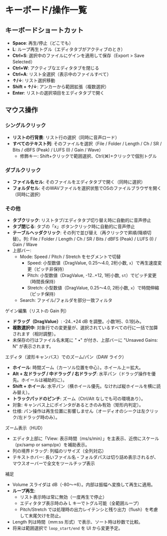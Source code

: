 # キーボード/操作一覧

## キーボードショートカット
- **Space**: 再生/停止（どこでも）
- **L**: ループ再生トグル（エディタタブがアクティブのとき）
- **Ctrl+S**: 選択中のファイルにゲインを適用して保存（Export > Save Selected）
- **Ctrl+W**: アクティブなエディタタブを閉じる
- **Ctrl+A**: リスト全選択（表示中のファイルすべて）
- **↑/↓**: リスト選択移動
- **Shift + ↑/↓**: アンカーから範囲拡張（複数選択）
- **Enter**: リストの選択項目をエディタタブで開く

## マウス操作
### シングルクリック
- **リストの行背景**: リスト行の選択（同時に音声ロード）
- **すべてのテキスト列**: そのファイルを選択（File / Folder / Length / Ch / SR / Bits / dBFS (Peak) / LUFS (I) / Gain / Wave）
  - 修飾キー: Shift+クリックで範囲選択、Ctrl(⌘)+クリックで個別トグル

### ダブルクリック
- **ファイル名セル**: そのファイルをエディタタブで開く（同時に選択）
- **フォルダセル**: そのWAVファイルを選択状態でOSのファイルブラウザを開く（同時に選択）

### その他
- **タブクリック**: リストタブ/エディタタブ切り替え時に自動的に音声停止
- **タブ閉じる**: タブの「x」ボタンクリック時に自動的に音声停止
- **テーブルヘッダクリック**: その列で並び替え（再クリックで昇順/降順切替）。列: File / Folder / Length / Ch / SR / Bits / dBFS (Peak) / LUFS (I) / Gain / Wave
- 上部バー:
  - Mode: Speed / Pitch / Stretch をセグメントで切替
    - Speed: 小型数値（DragValue, 0.25〜4.0, 2桁小数, `x`）で再生速度変更（ピッチ非保持）
    - Pitch: 小型数値（DragValue, -12..+12, 1桁小数, `st`）でピッチ変更（時間長保持）
    - Stretch: 小型数値（DragValue, 0.25〜4.0, 2桁小数, `x`）で時間伸縮（ピッチ保持）
  - Search: ファイル/フォルダを部分一致フィルタ

ゲイン編集（リストの Gain 列）
- **ドラッグ（DragValue）**: -24..+24 dB を調整。小数1桁、0.1刻み。
- **複数選択中**: 対象行での変更量が、選択されているすべての行に一括で加算されます（相対調整）。
- 未保存の行はファイル名末尾に " •" が付き、上部バーに "Unsaved Gains: N" が表示されます。
  
エディタ（波形キャンバス）でのズーム/パン（DAW ライク）
- **ホイール**: 時間ズーム（カーソル位置を中心）。ホイール上＝拡大。
- **Alt + 左ドラッグ / 中ドラッグ / 右ドラッグ**: 水平パン（ドラッグ操作を優先。ホイールは補助的に）。
- **Shift + ホイール**: 水平パン（横ホイール優先。なければ縦ホイールを横に読み替え）。
- **トラックパッドのピンチ**: ズーム（Ctrl/Alt なしでも可の環境あり）。
- 対象: キャンバス上にポインタがあるときのみ有効（矩形内判定）。
 - 仕様: パン操作は再生位置に影響しません（オーディオのシークは左クリック/左ドラッグ時のみ）。

ズーム表示（HUD）
- エディタ上部に「View: 表示時間（ms/s/min）」を主表示、近傍にスケール（px/samp or samp/px）を補助表示。
- 列の境界ドラッグ: 列幅のリサイズ（全列対応）
- テキストホバー: 長いファイル名・フォルダパスは切り詰め表示されるが、マウスオーバーで全文をツールチップ表示

補足
- Volume スライダは dB（-80〜+6）。内部は振幅へ変換して再生に適用。
- **ループ再生**: 
  - リスト表示時は常に無効（一度再生で停止）
  - エディタタブ表示時のみ L キーでトグル可能（全範囲ループ）
  - Pitch/Stretch では処理時の出力レイテンシと残り出力（flush）を考慮して末尾欠けを防止。
- Length 列は時間（mm:ss 形式）で表示、ソート時は秒数で比較。
- 将来は範囲選択で `loop_start/end` を UI から変更予定。
